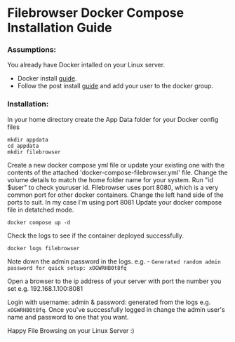 # Filebrowser Docker Compose Installation Guide

### Assumptions:
You already have Docker intalled on your Linux server.

- Docker install [guide](https://docs.docker.com/engine/install/).
- Follow the post install [guide](https://docs.docker.com/engine/install/linux-postinstall/) and add your user to the docker group.

### Installation:
In your home directory create the App Data folder for your Docker config files
```
mkdir appdata
cd appdata
mkdir filebrowser
```
Create a new docker compose yml file or update your existing one with the contents of the attached 'docker-compose-filebrowser.yml' file.
Change the volume details to match the home folder name for your system. Run "id $user" to check youruser id. Filebrowser uses port 8080, which is a very common port for other docker containers. Change the left hand side of the ports to suit. In my case I'm using port 8081
Update your docker compose file in detatched mode.
```
docker compose up -d
```

Check the logs to see if the container deployed successfully.
```
docker logs filebrowser
```

Note down the admin password in the logs.
e.g. - `Generated random admin password for quick setup: xOGWRHB0t8fq`

Open a browser to the ip address of your server with port the number you set e.g. 192.168.1.100:8081

Login with username: admin & password: generated from the logs e.g. `xOGWRHB0t8fq`.
Once you've successfully logged in change the admin user's name and password to one that you want.

Happy File Browsing on your Linux Server :)
